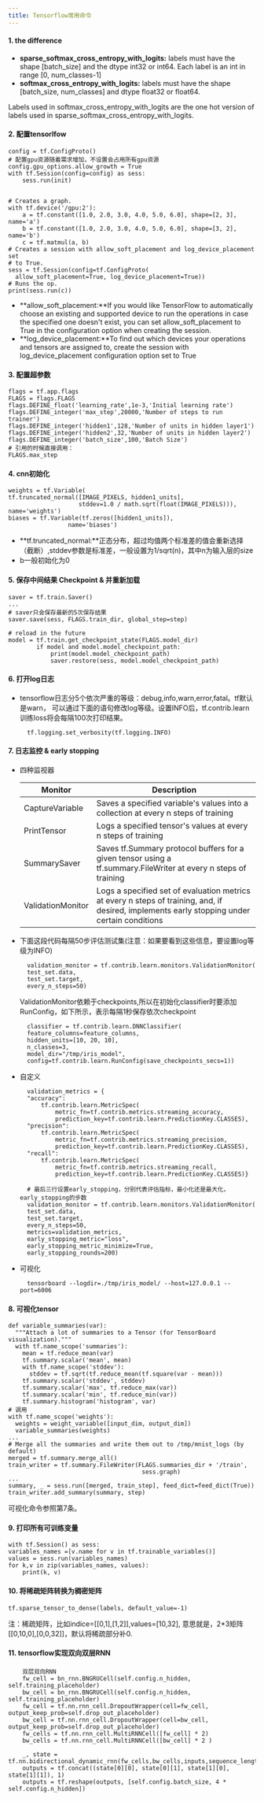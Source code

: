 ```yaml
---
title: Tensorflow常用命令
---
```


#### 1. the difference
- **sparse_softmax_cross_entropy_with_logits:** labels must have the shape [batch_size] and the dtype int32 or int64. Each label is an int in range [0, num_classes-1]
- **softmax_cross_entropy_with_logits:** labels must have the shape [batch_size, num_classes] and dtype float32 or float64.
	
Labels used in softmax_cross_entropy_with_logits are the one hot version of labels used in sparse_softmax_cross_entropy_with_logits.

<!--more-->

#### 2. 配置tensorlfow
    config = tf.ConfigProto()
	# 配置gpu资源随着需求增加，不设置会占用所有gpu资源
    config.gpu_options.allow_growth = True
    with tf.Session(config=config) as sess:
		sess.run(init)


	# Creates a graph.
	with tf.device('/gpu:2'):
  		a = tf.constant([1.0, 2.0, 3.0, 4.0, 5.0, 6.0], shape=[2, 3], name='a')
  		b = tf.constant([1.0, 2.0, 3.0, 4.0, 5.0, 6.0], shape=[3, 2], name='b')
  		c = tf.matmul(a, b)
	# Creates a session with allow_soft_placement and log_device_placement set
	# to True.
	sess = tf.Session(config=tf.ConfigProto(
      allow_soft_placement=True, log_device_placement=True))
	# Runs the op.
	print(sess.run(c))

- **allow_soft_placement:**If you would like TensorFlow to automatically choose an existing and supported device to run the operations in case the specified one doesn't exist, you can set allow_soft_placement to True in the configuration option when creating the session.
- **log_device_placement:**To find out which devices your operations and tensors are assigned to, create the session with log_device_placement configuration option set to True


#### 3. 配置超参数
	flags = tf.app.flags
	FLAGS = flags.FLAGS
	flags.DEFINE_float('learning_rate',1e-3,'Initial learning rate')
	flags.DEFINE_integer('max_step',20000,'Number of steps to run trainer')
	flags.DEFINE_integer('hidden1',128,'Number of units in hidden layer1')
	flags.DEFINE_integer('hidden2',32,'Number of units in hidden layer2')
	flags.DEFINE_integer('batch_size',100,'Batch Size')
	# 引用的时候直接调用：
	FLAGS.max_step
	
#### 4. cnn初始化
	weights = tf.Variable(
    tf.truncated_normal([IMAGE_PIXELS, hidden1_units],
                        stddev=1.0 / math.sqrt(float(IMAGE_PIXELS))),
    name='weights')
	biases = tf.Variable(tf.zeros([hidden1_units]),
                     name='biases')	
- **tf.truncated_normal:**正态分布，超过均值两个标准差的值会重新选择（截断）,stddev参数是标准差，一般设置为1/sqrt(n)，其中n为输入层的size
- b一般初始化为0

#### 5. 保存中间结果 Checkpoint & 并重新加载
	saver = tf.train.Saver()
	...
	# saver只会保存最新的5次保存结果
	saver.save(sess, FLAGS.train_dir, global_step=step)

	# reload in the future
	model = tf.train.get_checkpoint_state(FLAGS.model_dir)
            if model and model.model_checkpoint_path:
                print(model.model_checkpoint_path)
                saver.restore(sess, model.model_checkpoint_path)
	
#### 6. 打开log日志
- tensorflow日志分5个依次严重的等级：debug,info,warn,error,fatal。tf默认是warn，
可以通过下面的语句修改log等级。设置INFO后，tf.contrib.learn训练loss将会每隔100次打印结果。
	
		tf.logging.set_verbosity(tf.logging.INFO)
		
#### 7. 日志监控 & early stopping
- 四种监视器

	Monitor|Description
	-------| -----------
	CaptureVariable | Saves a specified variable's values into a collection at every n steps of training
	PrintTensor | Logs a specified tensor's values at every n steps of training
	SummarySaver | Saves tf.Summary protocol buffers for a given tensor using a tf.summary.FileWriter at every n steps of training
	ValidationMonitor | Logs a specified set of evaluation metrics at every n steps of training, and, if desired, implements early stopping under certain conditions

- 下面这段代码每隔50步评估测试集(注意：如果要看到这些信息，要设置log等级为INFO)

        validation_monitor = tf.contrib.learn.monitors.ValidationMonitor(
    	test_set.data,
    	test_set.target,
    	every_n_steps=50)

	ValidationMonitor依赖于checkpoints,所以在初始化classifier时要添加RunConfig，如下所示，表示每隔1秒保存依次checkpoint

		classifier = tf.contrib.learn.DNNClassifier(
	    feature_columns=feature_columns,
	    hidden_units=[10, 20, 10],
	    n_classes=3,
	    model_dir="/tmp/iris_model",
	    config=tf.contrib.learn.RunConfig(save_checkpoints_secs=1))

- 自定义

		validation_metrics = {
	    "accuracy":
	        tf.contrib.learn.MetricSpec(
	            metric_fn=tf.contrib.metrics.streaming_accuracy,
	            prediction_key=tf.contrib.learn.PredictionKey.CLASSES),
	    "precision":
	        tf.contrib.learn.MetricSpec(
	            metric_fn=tf.contrib.metrics.streaming_precision,
	            prediction_key=tf.contrib.learn.PredictionKey.CLASSES),
	    "recall":
	        tf.contrib.learn.MetricSpec(
	            metric_fn=tf.contrib.metrics.streaming_recall,
	            prediction_key=tf.contrib.learn.PredictionKey.CLASSES)}
		
		# 最后三行设置early_stopping，分别代表评估指标，最小化还是最大化，early_stopping的步数
		validation_monitor = tf.contrib.learn.monitors.ValidationMonitor(
	    test_set.data,
	    test_set.target,
	    every_n_steps=50,
	    metrics=validation_metrics,
	    early_stopping_metric="loss",
	    early_stopping_metric_minimize=True,
	    early_stopping_rounds=200)

- 可视化

		tensorboard --logdir=./tmp/iris_model/ --host=127.0.0.1 --port=6006

#### 8. 可视化tensor

	def variable_summaries(var):
	  """Attach a lot of summaries to a Tensor (for TensorBoard visualization)."""
	  with tf.name_scope('summaries'):
	    mean = tf.reduce_mean(var)
	    tf.summary.scalar('mean', mean)
	    with tf.name_scope('stddev'):
	      stddev = tf.sqrt(tf.reduce_mean(tf.square(var - mean)))
	    tf.summary.scalar('stddev', stddev)
	    tf.summary.scalar('max', tf.reduce_max(var))
	    tf.summary.scalar('min', tf.reduce_min(var))
	    tf.summary.histogram('histogram', var)
	# 调用
	with tf.name_scope('weights'):
      weights = weight_variable([input_dim, output_dim])
      variable_summaries(weights)
	...
	# Merge all the summaries and write them out to /tmp/mnist_logs (by default)
	merged = tf.summary.merge_all()
	train_writer = tf.summary.FileWriter(FLAGS.summaries_dir + '/train',
	                                      sess.graph)
	...
	summary, _ = sess.run([merged, train_step], feed_dict=feed_dict(True))
    train_writer.add_summary(summary, step)
可视化命令参照第7条。

#### 9. 打印所有可训练变量
	with tf.Session() as sess:
    variables_names =[v.name for v in tf.trainable_variables()]
    values = sess.run(variables_names)
    for k,v in zip(variables_names, values):
        print(k, v)
		
#### 10. 将稀疏矩阵转换为稠密矩阵
	tf.sparse_tensor_to_dense(labels, default_value=-1)
 注：稀疏矩阵，比如indice=[[0,1],[1,2]],values=[10,32],
意思就是，2*3矩阵[[0,10,0],[0,0,32]]，默认将稀疏部分补0.
#### 11. tensorflow实现双向双层RNN
		双层双向RNN
        fw_cell = bn_rnn.BNGRUCell(self.config.n_hidden, self.training_placeholder)
        bw_cell = bn_rnn.BNGRUCell(self.config.n_hidden, self.training_placeholder)
        fw_cell = tf.nn.rnn_cell.DropoutWrapper(cell=fw_cell, output_keep_prob=self.drop_out_placeholder)
        bw_cell = tf.nn.rnn_cell.DropoutWrapper(cell=bw_cell, output_keep_prob=self.drop_out_placeholder)
        fw_cells = tf.nn.rnn_cell.MultiRNNCell([fw_cell] * 2)
        bw_cells = tf.nn.rnn_cell.MultiRNNCell([bw_cell] * 2 )

        _, state = tf.nn.bidirectional_dynamic_rnn(fw_cells,bw_cells,inputs,sequence_length=self.seq_length_placeholder,dtype=tf.float32)
        outputs = tf.concat((state[0][0], state[0][1], state[1][0], state[1][1]), 1)
        outputs = tf.reshape(outputs, [self.config.batch_size, 4 * self.config.n_hidden])
	




